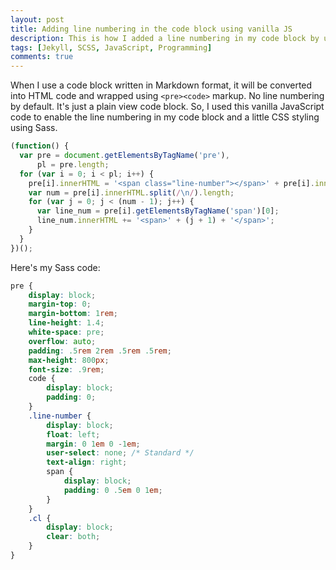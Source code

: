 ```yaml
---
layout: post
title: Adding line numbering in the code block using vanilla JS
description: This is how I added a line numbering in my code block by using a few lines of vanilla JavaScript and some SCSS for styling.
tags: [Jekyll, SCSS, JavaScript, Programming]
comments: true
---
```


When I use a code block written in Markdown format, it will be converted into HTML code and wrapped using `<pre><code>` markup. No line numbering by default. It's just a plain view code block. So, I used this vanilla JavaScript code to enable the line numbering in my code block and a little CSS styling using Sass.

```js
(function() {
  var pre = document.getElementsByTagName('pre'),
      pl = pre.length;
  for (var i = 0; i < pl; i++) {
    pre[i].innerHTML = '<span class="line-number"></span>' + pre[i].innerHTML + '<span class="cl"></span>';
    var num = pre[i].innerHTML.split(/\n/).length;
    for (var j = 0; j < (num - 1); j++) {
      var line_num = pre[i].getElementsByTagName('span')[0];
      line_num.innerHTML += '<span>' + (j + 1) + '</span>';
    }
  }
})();
```

Here's my Sass code:

```scss
pre {
    display: block;
    margin-top: 0;
    margin-bottom: 1rem;
    line-height: 1.4;
    white-space: pre;
    overflow: auto;
    padding: .5rem 2rem .5rem .5rem;
    max-height: 800px;
    font-size: .9rem;
    code {
        display: block;
        padding: 0;
    }
    .line-number {
        display: block;
        float: left;
        margin: 0 1em 0 -1em;
        user-select: none; /* Standard */
        text-align: right;
        span {
            display: block;
            padding: 0 .5em 0 1em;
        }
    }
    .cl {
        display: block;
        clear: both;
    }
}
```